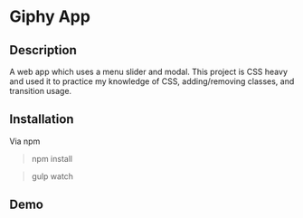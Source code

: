 # Giphy App

## Description

A web app which uses a menu slider and modal. This project is CSS heavy and used it to practice my knowledge of CSS, adding/removing classes, and transition usage.

## Installation

Via npm

> npm install

> gulp watch

## Demo

